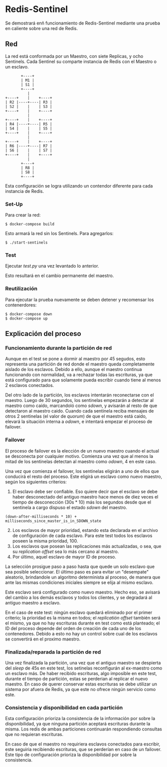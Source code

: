 # Redis-Sentinel
Se demostrará enñ funcionamiento de Redis-Sentinel mediante una prueba en caliente sobre una red de Redis.

## Red
La red está conformada por un Maestro, con siete Replicas, y ocho Sentinels. Cada Sentinel su comparte instancia de Redis con el Maestro o un esclavo.

```
       +----+
       | M1 |
       | S1 |
       +----+
          |
+----+    |    +----+
| R2 |----+----| R3 |
| S2 |    |    | S3 |
+----+    |    +----+
          |
+----+    |    +----+
| R4 |----+----| R5 |
| S4 |    |    | S5 |
+----+    |    +----+
          |
+----+    |    +----+
| R6 |----+----| R7 |
| S6 |    |    | S7 |
+----+    |    +----+
          |
       +----+
       | R8 |
       | S8 |
       +----+
```

Esta configuración se logra utilizando un contendor diferente para cada instancia de Redis.

### Set-Up
Para crear la red:
```
$ docker-compose build
```
Esto armará la red sin los Sentinels.
Para agregarlos:
```
$ ./start-sentinels
```

### Test
Ejecutar _test.py_ una vez levantado lo anterior.

Esto resultará en el cambio permanente del maestro.

### Reutilización
Para ejecutar la prueba nuevamente se deben detener y recomensar los contenerdores:
```
$ docker-compose down
$ docker-compose up
```

## Explicación del proceso

### Funcionamiento durante la partición de red
Aunque en el test se pone a dormir al maestro por 45 segudos, esto representa una partición de red donde el maestro queda completamente aislado de los esclavos.
Debido a ello, aunque el maestro continua funcionando con normalidad, va a rechazar todas las escrituras, ya que está configurado para que solamente pueda escribir cuando tiene al menos 2 esclavos conectados.

Del otro lado de la partición, los esclavos intentarán reconectarse con el maestro.
Luego de 30 segundos, los sentinelas empezarán a detectar al maestro como caído, marcandoló como _sdown_, y avisarán al resto de que detectaron al maestro caido.
Cuando cada sentinela reciba mensajes de otros 2 sentinelas (el valor de _quorum_) de que el maestro está caido, elevará la situación interna a _odown_, e intentará empezar el proceso de failover. 

### Failover
El proceso de failover es la elección de un nuevo maestro cuando el actual se desconecta por cualquier motivo.
Comienza una vez que al menos la mitad de los sentinelas detectan al maestro como _odown_, 4 en este caso.

Una vez que comienza el failover, los sentinelas eligirán a uno de ellos que conducirá el resto del proceso.
Este eligirá un esclavo como nuevo maestro, según los siguientes criterios:
  1. El esclavo debe ser confiable. Eso quiere decir que el esclavo se debe haber desconectado del antiguo maestro hace menos de diez veces el tiempo de desconección (30s * 10) más los segundos desde que el sentinela a cargo dispuso el estado _sdown_ del maestro.
```
(down-after-milliseconds * 10) + milliseconds_since_master_is_in_SDOWN_state
```
  2. Los esclavos de mayor prioridad, estando esta declarada en el archivo de configuración de cada esclavo. Para este test todos los esclavos poseen la misma prioridad, 100.
  3. Los esclavos que posean las replicaciones más actualizadas, o sea, que su _replication offset_ sea lo más cercano al maestro.
  4. Por último, aquel esclavo de mayor ID de proceso.

La selección prosigue paso a paso hasta que quede un solo esclavo que sea posible seleccionar.
El último paso es para evitar un "desempate" aleatorio, brindandole un algoritmo determinista al proceso, de manera que ante las mismas condiciones iniciales siempre se elija al mismo esclavo.

Este esclavo será configurado como nuevo maestro. Hecho eso, se avisará del cambio a los demás esclavos y todos los clientes, y se degradará al antiguo maestro a esclavo.

En el caso de este test: ningún esclavo quedará eliminado por el primer criterio; la prioridad es la misma en todos; el _replicatión offset_ también será el mismo, ya que no hay escrituras durante en test como está planteado; el ID del proceso depende del orden de creación de cada uno de los contenedores. Debido a esto no hay un control sobre cual de los esclavos se convertirá en el proximo maestro.

### Finalizada/reparada la partición de red
Una vez finalizada la partición, una vez que el antiguo maestro se despierta del _sleep_ de 45s en este test, los setinelas reconfigurán al ex-maestro como un esclavo más. 
De haber recibido escrituras, algo imposible en este test, durante el tiempo de partición, estas se perderian al replicar el nuevo maestro. 
En caso de querer conservar estas escrituras se debe utilizar un sistema por afuera de Redis, ya que este no ofrece ningún servicio como este.

### Consistencia y disponibilidad en cada partición
Esta configuración prioriza la consistencia de la información por sobre la disponibilidad, ya que ninguna partición aceptará escrituras durante la misma. Los redis de ambas particiones continuarán respondiendo consultas que no requieran escrituras.

En caso de que el maestro no requiriera esclavos conectados para escribir, este seguiria recibiendo escrituras, que se perderían en caso de un failover. Este tipo de configuración prioriza la disponibilidad por sobre la consistencia.
